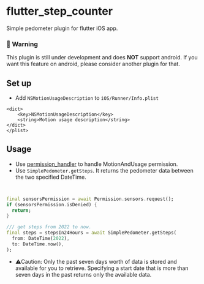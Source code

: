 # flutter_step_counter
Simple pedometer plugin for flutter iOS app.

### 🚨 Warning
This plugin is still under development and does **NOT** support android.
If you want this feature on android, please consider another plugin for that.

## Set up

- Add `NSMotionUsageDescription` to `iOS/Runner/Info.plist`
```
<dict>
    <key>NSMotionUsageDescription</key>
    <string>Motion usage description</string>
</dict>
</plist>
```

## Usage

- Use [permission_handler](https://pub.dev/packages/permission_handler) to handle MotionAndUsage permission.
- Use `SimplePedometer.getSteps`. It returns the pedometer data between the two specified DateTime.
```dart


final sensorsPermission = await Permission.sensors.request();
if (sensorsPermission.isDenied) {
  return;
}

/// get steps from 2022 to now.
final steps = stepsIn24Hours = await SimplePedometer.getSteps(
  from: DateTime(2022),
  to: DateTime.now(),
);

```
- ⚠️Caution: Only the past seven days worth of data is stored and available for you to retrieve. Specifying a start date that is more than seven days in the past returns only the available data.
